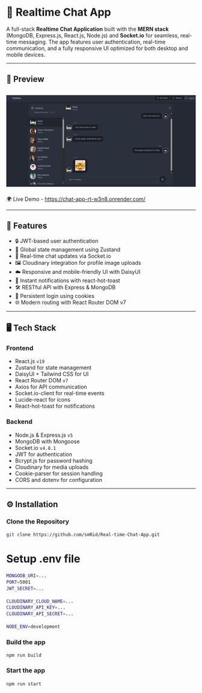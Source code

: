 # 💬 Realtime Chat App

A full-stack **Realtime Chat Application** built with the **MERN stack** (MongoDB, Express.js, React.js, Node.js) and **Socket.io** for seamless, real-time messaging. The app features user authentication, real-time communication, and a fully responsive UI optimized for both desktop and mobile devices.

---


## 🔗 Preview

![Dashboard Preview](frontend/public/preview1.png) 
--
🌍 Live Demo - https://chat-app-rt-w3n8.onrender.com/

---

## 🚀 Features

- 🔒 JWT-based user authentication  
- 🧠 Global state management using Zustand  
- 💬 Real-time chat updates via Socket.io  
- 🖼️ Cloudinary integration for profile image uploads  
- ☁️ Responsive and mobile-friendly UI with DaisyUI  
- 🔔 Instant notifications with react-hot-toast  
- 🛠️ RESTful API with Express & MongoDB  
- 🔄 Persistent login using cookies  
- 🌐 Modern routing with React Router DOM v7  

---

## 🖥️ Tech Stack

### Frontend

- React.js `v19`
- Zustand for state management
- DaisyUI + Tailwind CSS for UI
- React Router DOM `v7`
- Axios for API communication
- Socket.io-client for real-time events
- Lucide-react for icons
- React-hot-toast for notifications

### Backend

- Node.js & Express.js `v5`
- MongoDB with Mongoose
- Socket.io `v4.8.1`
- JWT for authentication
- Bcrypt.js for password hashing
- Cloudinary for media uploads
- Cookie-parser for session handling
- CORS and dotenv for configuration

---




## ⚙️ Installation

###  Clone the Repository

```bash
git clone https://github.com/smRid/Real-time-Chat-App.git
```

# Setup .env file
```bash
MONGODB_URI=...
PORT=5001
JWT_SECRET=...

CLOUDINARY_CLOUD_NAME=...
CLOUDINARY_API_KEY=...
CLOUDINARY_API_SECRET=...

NODE_ENV=development
```

### Build the app

```shell
npm run build
```

### Start the app

```shell
npm run start
```
